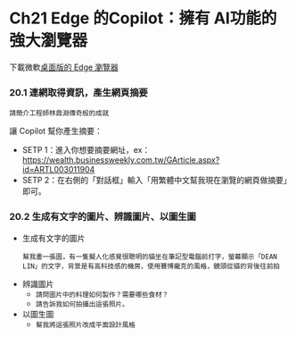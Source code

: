# Ch21 Edge 的Copilot：擁有 AI功能的強大瀏覽器

下載微軟[桌面版的 Edge 瀏覽器](https://www.microsoft.com/zh-tw/edge/download?form=MA13FJ)

### 20.1 連網取得資訊，產生網頁摘要

```
請簡介工程師林鼎淵傳奇般的成就
```

讓 Copilot 幫你產生摘要：
- SETP 1：進入你想要摘要網址，ex：https://wealth.businessweekly.com.tw/GArticle.aspx?id=ARTL003011904
- SETP 2：在右側的「對話框」輸入「用繁體中文幫我現在瀏覽的網頁做摘要」即可。

### 20.2 生成有文字的圖片、辨識圖片、以圖生圖

- 生成有文字的圖片
    ```
    幫我畫一張圖，有一隻擬人化感覺很聰明的貓坐在筆記型電腦前打字，螢幕顯示「DEAN LIN」的文字，背景是有高科技感的機房，使用賽博龐克的風格，鏡頭從貓的背後往前拍
    ```
- 辨識圖片
    - `請問圖片中的料理如何製作？需要哪些食材？`
    - `請告訴我如何拍攝出這張照片。`
- 以圖生圖
    - `幫我將這張照片改成平面設計風格`
